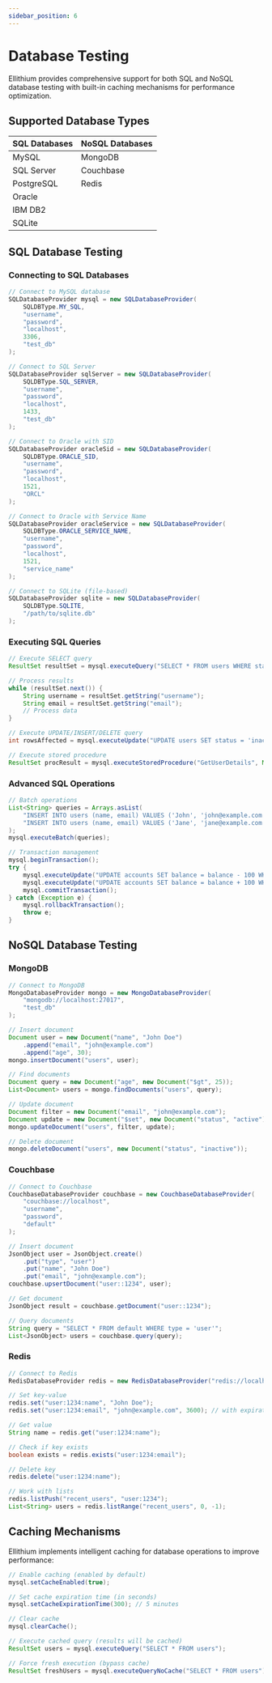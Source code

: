 ```yaml
---
sidebar_position: 6
---
```


# Database Testing

Ellithium provides comprehensive support for both SQL and NoSQL database testing with built-in caching mechanisms for performance optimization.

## Supported Database Types

| SQL Databases | NoSQL Databases |
|--------------|-----------------|
| MySQL        | MongoDB         |
| SQL Server   | Couchbase       |
| PostgreSQL   | Redis           |
| Oracle       |                 |
| IBM DB2      |                 |
| SQLite       |                 |

## SQL Database Testing

### Connecting to SQL Databases

```java
// Connect to MySQL database
SQLDatabaseProvider mysql = new SQLDatabaseProvider(
    SQLDBType.MY_SQL,
    "username",
    "password",
    "localhost",
    3306,
    "test_db"
);

// Connect to SQL Server
SQLDatabaseProvider sqlServer = new SQLDatabaseProvider(
    SQLDBType.SQL_SERVER,
    "username",
    "password",
    "localhost",
    1433,
    "test_db"
);

// Connect to Oracle with SID
SQLDatabaseProvider oracleSid = new SQLDatabaseProvider(
    SQLDBType.ORACLE_SID,
    "username",
    "password",
    "localhost",
    1521,
    "ORCL"
);

// Connect to Oracle with Service Name
SQLDatabaseProvider oracleService = new SQLDatabaseProvider(
    SQLDBType.ORACLE_SERVICE_NAME,
    "username",
    "password",
    "localhost",
    1521,
    "service_name"
);

// Connect to SQLite (file-based)
SQLDatabaseProvider sqlite = new SQLDatabaseProvider(
    SQLDBType.SQLITE,
    "/path/to/sqlite.db"
);
```

### Executing SQL Queries

```java
// Execute SELECT query
ResultSet resultSet = mysql.executeQuery("SELECT * FROM users WHERE status = 'active'");

// Process results
while (resultSet.next()) {
    String username = resultSet.getString("username");
    String email = resultSet.getString("email");
    // Process data
}

// Execute UPDATE/INSERT/DELETE query
int rowsAffected = mysql.executeUpdate("UPDATE users SET status = 'inactive' WHERE last_login < '2023-01-01'");

// Execute stored procedure
ResultSet procResult = mysql.executeStoredProcedure("GetUserDetails", Map.of("userId", 123));
```

### Advanced SQL Operations

```java
// Batch operations
List<String> queries = Arrays.asList(
    "INSERT INTO users (name, email) VALUES ('John', 'john@example.com')",
    "INSERT INTO users (name, email) VALUES ('Jane', 'jane@example.com')"
);
mysql.executeBatch(queries);

// Transaction management
mysql.beginTransaction();
try {
    mysql.executeUpdate("UPDATE accounts SET balance = balance - 100 WHERE id = 1");
    mysql.executeUpdate("UPDATE accounts SET balance = balance + 100 WHERE id = 2");
    mysql.commitTransaction();
} catch (Exception e) {
    mysql.rollbackTransaction();
    throw e;
}
```

## NoSQL Database Testing

### MongoDB

```java
// Connect to MongoDB
MongoDatabaseProvider mongo = new MongoDatabaseProvider(
    "mongodb://localhost:27017",
    "test_db"
);

// Insert document
Document user = new Document("name", "John Doe")
    .append("email", "john@example.com")
    .append("age", 30);
mongo.insertDocument("users", user);

// Find documents
Document query = new Document("age", new Document("$gt", 25));
List<Document> users = mongo.findDocuments("users", query);

// Update document
Document filter = new Document("email", "john@example.com");
Document update = new Document("$set", new Document("status", "active"));
mongo.updateDocument("users", filter, update);

// Delete document
mongo.deleteDocument("users", new Document("status", "inactive"));
```

### Couchbase

```java
// Connect to Couchbase
CouchbaseDatabaseProvider couchbase = new CouchbaseDatabaseProvider(
    "couchbase://localhost",
    "username",
    "password",
    "default"
);

// Insert document
JsonObject user = JsonObject.create()
    .put("type", "user")
    .put("name", "John Doe")
    .put("email", "john@example.com");
couchbase.upsertDocument("user::1234", user);

// Get document
JsonObject result = couchbase.getDocument("user::1234");

// Query documents
String query = "SELECT * FROM default WHERE type = 'user'";
List<JsonObject> users = couchbase.query(query);
```

### Redis

```java
// Connect to Redis
RedisDatabaseProvider redis = new RedisDatabaseProvider("redis://localhost:6379");

// Set key-value
redis.set("user:1234:name", "John Doe");
redis.set("user:1234:email", "john@example.com", 3600); // with expiration (seconds)

// Get value
String name = redis.get("user:1234:name");

// Check if key exists
boolean exists = redis.exists("user:1234:email");

// Delete key
redis.delete("user:1234:name");

// Work with lists
redis.listPush("recent_users", "user:1234");
List<String> users = redis.listRange("recent_users", 0, -1);
```

## Caching Mechanisms

Ellithium implements intelligent caching for database operations to improve performance:

```java
// Enable caching (enabled by default)
mysql.setCacheEnabled(true);

// Set cache expiration time (in seconds)
mysql.setCacheExpirationTime(300); // 5 minutes

// Clear cache
mysql.clearCache();

// Execute cached query (results will be cached)
ResultSet users = mysql.executeQuery("SELECT * FROM users");

// Force fresh execution (bypass cache)
ResultSet freshUsers = mysql.executeQueryNoCache("SELECT * FROM users");
``` 